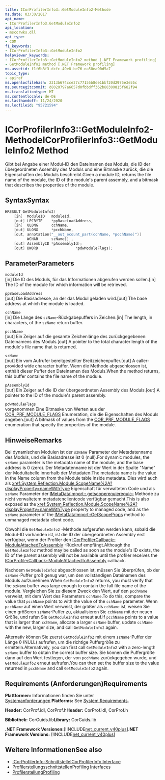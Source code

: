 ```yaml
---
title: ICorProfilerInfo3::GetModuleInfo2-Methode
ms.date: 03/30/2017
api_name:
- ICorProfilerInfo3.GetModuleInfo2
api_location:
- mscorwks.dll
api_type:
- COM
f1_keywords:
- ICorProfilerInfo3::GetModuleInfo2
helpviewer_keywords:
- ICorProfilerInfo3::GetModuleInfo2 method [.NET Framework profiling]
- GetModuleInfo2 method [.NET Framework profiling]
ms.assetid: f1f6b8f3-dcfc-49e8-be76-ea50ea90d5a7
topic_type:
- apiref
ms.openlocfilehash: 2213b674cce27c77156b8de1bbf20d2975e3e55c
ms.sourcegitcommit: d8020797a6657d0fbbdff362b80300815f682f94
ms.translationtype: MT
ms.contentlocale: de-DE
ms.lasthandoff: 11/24/2020
ms.locfileid: "95721594"
---
```

# <a name="icorprofilerinfo3getmoduleinfo2-method"></a><span data-ttu-id="9341f-102">ICorProfilerInfo3::GetModuleInfo2-Methode</span><span class="sxs-lookup"><span data-stu-id="9341f-102">ICorProfilerInfo3::GetModuleInfo2 Method</span></span>

<span data-ttu-id="9341f-103">Gibt bei Angabe einer Modul-ID den Dateinamen des Moduls, die ID der übergeordneten Assembly des Moduls und eine Bitmaske zurück, die die Eigenschaften des Moduls beschreibt.</span><span class="sxs-lookup"><span data-stu-id="9341f-103">Given a module ID, returns the file name of the module, the ID of the module's parent assembly, and a bitmask that describes the properties of the module.</span></span>  
  
## <a name="syntax"></a><span data-ttu-id="9341f-104">Syntax</span><span class="sxs-lookup"><span data-stu-id="9341f-104">Syntax</span></span>  
  
```cpp  
HRESULT GetModuleInfo2(  
    [in]  ModuleID   moduleId,  
    [out] LPCBYTE    *ppBaseLoadAddress,  
    [in]  ULONG      cchName,  
    [out] ULONG      *pcchName,  
    [out, annotation("__out_ecount_part(cchName, *pcchName)")]  
          WCHAR      szName[] ,  
    [out] AssemblyID *pAssemblyId);  
    [out] DWORD                 *pdwModuleFlags);  
```  
  
## <a name="parameters"></a><span data-ttu-id="9341f-105">Parameter</span><span class="sxs-lookup"><span data-stu-id="9341f-105">Parameters</span></span>  

 `moduleId`  
 <span data-ttu-id="9341f-106">[in] Die ID des Moduls, für das Informationen abgerufen werden sollen.</span><span class="sxs-lookup"><span data-stu-id="9341f-106">[in] The ID of the module for which information will be retrieved.</span></span>  
  
 `ppBaseLoadAddress`  
 <span data-ttu-id="9341f-107">[out] Die Basisadresse, an der das Modul geladen wird.</span><span class="sxs-lookup"><span data-stu-id="9341f-107">[out] The base address at which the module is loaded.</span></span>  
  
 `cchName`  
 <span data-ttu-id="9341f-108">[in] Die Länge des `szName`-Rückgabepuffers in Zeichen.</span><span class="sxs-lookup"><span data-stu-id="9341f-108">[in] The length, in characters, of the `szName` return buffer.</span></span>  
  
 `pcchName`  
 <span data-ttu-id="9341f-109">[out] Ein Zeiger auf die gesamte Zeichenlänge des zurückgegebenen Dateinamens des Moduls.</span><span class="sxs-lookup"><span data-stu-id="9341f-109">[out] A pointer to the total character length of the module's file name that is returned.</span></span>  
  
 `szName`  
 <span data-ttu-id="9341f-110">[out] Ein vom Aufrufer bereitgestellter Breitzeichenpuffer.</span><span class="sxs-lookup"><span data-stu-id="9341f-110">[out] A caller-provided wide character buffer.</span></span> <span data-ttu-id="9341f-111">Wenn die Methode abgeschlossen ist, enthält dieser Puffer den Dateinamen des Moduls.</span><span class="sxs-lookup"><span data-stu-id="9341f-111">When the method returns, this buffer contains the file name of the module.</span></span>  
  
 `pAssemblyId`  
 <span data-ttu-id="9341f-112">[out] Ein Zeiger auf die ID der übergeordneten Assembly des Moduls.</span><span class="sxs-lookup"><span data-stu-id="9341f-112">[out] A pointer to the ID of the module's parent assembly.</span></span>  
  
 `pdwModuleFlags`  
 <span data-ttu-id="9341f-113">vorgenommen Eine Bitmaske von Werten aus der [COR_PRF_MODULE_FLAGS](cor-prf-module-flags-enumeration.md) Enumeration, die die Eigenschaften des Moduls angeben.</span><span class="sxs-lookup"><span data-stu-id="9341f-113">[out] A bitmask of values from the [COR_PRF_MODULE_FLAGS](cor-prf-module-flags-enumeration.md) enumeration that specify the properties of the module.</span></span>  
  
## <a name="remarks"></a><span data-ttu-id="9341f-114">Hinweise</span><span class="sxs-lookup"><span data-stu-id="9341f-114">Remarks</span></span>  

 <span data-ttu-id="9341f-115">Bei dynamischen Modulen ist der `szName`-Parameter der Metadatenname des Moduls, und die Basisadresse ist 0 (null).</span><span class="sxs-lookup"><span data-stu-id="9341f-115">For dynamic modules, the `szName` parameter is the metadata name of the module, and the base address is 0 (zero).</span></span> <span data-ttu-id="9341f-116">Der Metadatenname ist der Wert in der Spalte "Name" der Modultabelle innerhalb der Metadaten.</span><span class="sxs-lookup"><span data-stu-id="9341f-116">The metadata name is the value in the Name column from the Module table inside metadata.</span></span> <span data-ttu-id="9341f-117">Dies wird auch als <xref:System.Reflection.Module.ScopeName%2A?displayProperty=nameWithType> Eigenschaft für verwalteten Code und als `szName` Parameter der [IMetaDataImport:: getscoperequierequic-](../metadata/imetadataimport-getscopeprops-method.md) Methode zu nicht verwaltetem metadatenclientcode verfügbar gemacht.</span><span class="sxs-lookup"><span data-stu-id="9341f-117">This is also exposed as the <xref:System.Reflection.Module.ScopeName%2A?displayProperty=nameWithType> property to managed code, and as the `szName` parameter of the [IMetaDataImport::GetScopeProps](../metadata/imetadataimport-getscopeprops-method.md) method to unmanaged metadata client code.</span></span>  
  
 <span data-ttu-id="9341f-118">Obwohl die `GetModuleInfo2` -Methode aufgerufen werden kann, sobald die Modul-ID vorhanden ist, ist die ID der übergeordneten Assembly erst verfügbar, wenn der Profiler den [ICorProfilerCallback:: ModuleAttachedToAssembly](icorprofilercallback-moduleattachedtoassembly-method.md) -Rückruf empfängt.</span><span class="sxs-lookup"><span data-stu-id="9341f-118">Although the `GetModuleInfo2` method may be called as soon as the module's ID exists, the ID of the parent assembly will not be available until the profiler receives the [ICorProfilerCallback::ModuleAttachedToAssembly](icorprofilercallback-moduleattachedtoassembly-method.md) callback.</span></span>  
  
 <span data-ttu-id="9341f-119">Nachdem `GetModuleInfo2` abgeschlossen ist, müssen Sie überprüfen, ob der `szName`-Puffer groß genug war, um den vollständigen Dateinamen des Moduls aufzunehmen.</span><span class="sxs-lookup"><span data-stu-id="9341f-119">When `GetModuleInfo2` returns, you must verify that the `szName` buffer was large enough to contain the full file name of the module.</span></span> <span data-ttu-id="9341f-120">Vergleichen Sie zu diesem Zweck den Wert, auf den `pcchName` verweist, mit dem Wert des Parameters `cchName`.</span><span class="sxs-lookup"><span data-stu-id="9341f-120">To do this, compare the value that `pcchName` points to with the value of the `cchName` parameter.</span></span> <span data-ttu-id="9341f-121">Wenn `pcchName` auf einen Wert verweist, der größer als `cchName` ist, weisen Sie einen größeren `szName`-Puffer zu, aktualisieren Sie `cchName` mit der neuen Größe, und rufen Sie `GetModuleInfo2` erneut auf.</span><span class="sxs-lookup"><span data-stu-id="9341f-121">If `pcchName` points to a value that is larger than `cchName`, allocate a larger `szName` buffer, update `cchName` with the new, larger size, and call `GetModuleInfo2` again.</span></span>  
  
 <span data-ttu-id="9341f-122">Alternativ können Sie zuerst `GetModuleInfo2` mit einem `szName`-Puffer der Länge 0 (NULL) aufrufen, um die richtige Puffergröße zu ermitteln.</span><span class="sxs-lookup"><span data-stu-id="9341f-122">Alternatively, you can first call `GetModuleInfo2` with a zero-length `szName` buffer to obtain the correct buffer size.</span></span> <span data-ttu-id="9341f-123">Sie können die Puffergröße dann auf den Wert festlegen, der von `pcchName` zurückgegeben wurde, und `GetModuleInfo2` erneut aufrufen.</span><span class="sxs-lookup"><span data-stu-id="9341f-123">You can then set the buffer size to the value returned in `pcchName` and call `GetModuleInfo2` again.</span></span>  
  
## <a name="requirements"></a><span data-ttu-id="9341f-124">Requirements (Anforderungen)</span><span class="sxs-lookup"><span data-stu-id="9341f-124">Requirements</span></span>  

 <span data-ttu-id="9341f-125">**Plattformen:** Informationen finden Sie unter [Systemanforderungen](../../get-started/system-requirements.md).</span><span class="sxs-lookup"><span data-stu-id="9341f-125">**Platforms:** See [System Requirements](../../get-started/system-requirements.md).</span></span>  
  
 <span data-ttu-id="9341f-126">**Header:** CorProf.idl, CorProf.h</span><span class="sxs-lookup"><span data-stu-id="9341f-126">**Header:** CorProf.idl, CorProf.h</span></span>  
  
 <span data-ttu-id="9341f-127">**Bibliothek:** CorGuids.lib</span><span class="sxs-lookup"><span data-stu-id="9341f-127">**Library:** CorGuids.lib</span></span>  
  
 <span data-ttu-id="9341f-128">**.NET Framework Versionen:**[!INCLUDE[net_current_v40plus](../../../../includes/net-current-v40plus-md.md)]</span><span class="sxs-lookup"><span data-stu-id="9341f-128">**.NET Framework Versions:** [!INCLUDE[net_current_v40plus](../../../../includes/net-current-v40plus-md.md)]</span></span>  
  
## <a name="see-also"></a><span data-ttu-id="9341f-129">Weitere Informationen</span><span class="sxs-lookup"><span data-stu-id="9341f-129">See also</span></span>

- [<span data-ttu-id="9341f-130">ICorProfilerInfo-Schnittstelle</span><span class="sxs-lookup"><span data-stu-id="9341f-130">ICorProfilerInfo Interface</span></span>](icorprofilerinfo-interface.md)
- [<span data-ttu-id="9341f-131">Profilerstellungsschnittstellen</span><span class="sxs-lookup"><span data-stu-id="9341f-131">Profiling Interfaces</span></span>](profiling-interfaces.md)
- [<span data-ttu-id="9341f-132">Profilerstellung</span><span class="sxs-lookup"><span data-stu-id="9341f-132">Profiling</span></span>](index.md)
